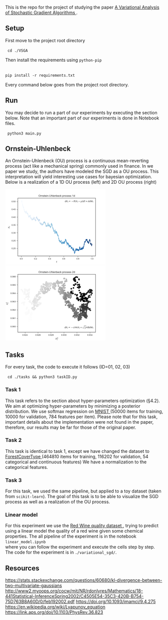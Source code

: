 This is the repo for the project of studying the paper <a href="https://arxiv.org/pdf/1602.02666.pdf"> A Variational Analysis of Stochastic Gradient Algorithms </a>. 
## Setup  
First move to the project root directory 

<code> cd ./VSGA </code>

Then install the requirements using <code>python-pip</code>

<code>
pip install -r requirements.txt
</code>

Every command below goes from the project root directory.

## Run
You may decide to run a part of our experiments by executing the section below. Note that an important part of our experiments is done in Notebook files.

<code> python3 main.py   </code>

## Ornstein-Uhlenbeck 
An Ornstein-Uhlenbeck (OU) process is a continuous mean-reverting process (act like a mechanical spring) commonly used in finance. 
In we paper we study, the authors have modeled the SGD as a OU process. This interpretation will yield interesting use cases for bayesian optimization.
Below is a realization of a 1D OU process (left) and 2D OU process (right) 

<img src="data/fig/ou1d.png" width="320px" height="240px"  alt="1D OU process"/><img src="data/fig/ou2d.png" width="320px" height="240px"  alt="2D OU process"/> 

## Tasks 
For every task, the code to execute it follows (ID=01, 02, 03)

<code> cd ./tasks && python3 taskID.py</code>

### Task 1

This task refers to the section about hyper-parameters optimization (§4.2). We aim at optimizing hyper-parameters by minimizing a posterior distribution. 
We use softmax regression on <a href="http://yann.lecun.com/exdb/mnist/"> MNIST </a> (50000 items for training, 10000 for validation, 784 features per item).
Please note that for this task, important details about the implementation were not found in the paper, therefore, our results may be far for those of the original paper. 

### Task 2
This task is identical to task 1, except we have changed the dataset to <a href="https://archive.ics.uci.edu/ml/datasets/covertype"> ForestCoverType </a> (464810 items for training, 116202 for validation, 54 categorical and continuous features) 
We have a normalization to the categorical features. 

### Task 3

For this task, we used the same pipeline, but applied to a toy dataset (taken from <code>scikit-learn</code>). The goal of this task is to be able to visualize the SGD process as well as a realization of the OU process. 

### Linear model 

For this experiment we use the <a href="https://www.kaggle.com/uciml/red-wine-quality-cortez-et-al-2009"> Red Wine quality dataset </a>, trying to predict using a linear model the quality of a red wine given some chemical properties. The all pipeline of the experiment is in the notebook <code> linear_model.ipynb </code> where you can follow the experiment and execute the cells step by step. The code for the experiment is in <code>./variational_sgd/</code>.
## Resources 

https://stats.stackexchange.com/questions/60680/kl-divergence-between-two-multivariate-gaussians
http://www2.myoops.org/cocw/mit/NR/rdonlyres/Mathematics/18-441Statistical-InferenceSpring2002/C4505E54-35C3-420B-B754-75D763B8A60D/0/feb192002.pdf
https://doi.org/10.1093/imamci/9.4.275
https://en.wikipedia.org/wiki/Lyapunov_equation
https://link.aps.org/doi/10.1103/PhysRev.36.823
